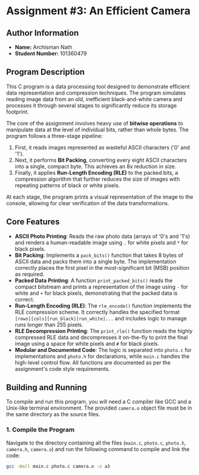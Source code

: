 # **Assignment #3: An Efficient Camera**

## **Author Information**

*   **Name:** Archisman Nath
*   **Student Number:** 101360479

## **Program Description**

This C program is a data processing tool designed to demonstrate efficient data representation and compression techniques. The program simulates reading image data from an old, inefficient black-and-white camera and processes it through several stages to significantly reduce its storage footprint.

The core of the assignment involves heavy use of **bitwise operations** to manipulate data at the level of individual bits, rather than whole bytes. The program follows a three-stage pipeline:
1.  First, it reads images represented as wasteful ASCII characters ('0' and '1').
2.  Next, it performs **Bit Packing**, converting every eight ASCII characters into a single, compact byte. This achieves an 8x reduction in size.
3.  Finally, it applies **Run-Length Encoding (RLE)** to the packed bits, a compression algorithm that further reduces the size of images with repeating patterns of black or white pixels.

At each stage, the program prints a visual representation of the image to the console, allowing for clear verification of the data transformations.

## **Core Features**

*   **ASCII Photo Printing**: Reads the raw photo data (arrays of '0's and '1's) and renders a human-readable image using `.` for white pixels and `*` for black pixels.
*   **Bit Packing**: Implements a `pack_bits()` function that takes 8 bytes of ASCII data and packs them into a single byte. The implementation correctly places the first pixel in the most-significant bit (MSB) position as required.
*   **Packed Data Printing**: A function `print_packed_bits()` reads the compact bitstream and prints a representation of the image using `-` for white and `+` for black pixels, demonstrating that the packed data is correct.
*   **Run-Length Encoding (RLE)**: The `rle_encode()` function implements the RLE compression scheme. It correctly handles the specified format `[rows][cols][run_black][run_white]...` and includes logic to manage runs longer than 255 pixels.
*   **RLE Decompression Printing**: The `print_rle()` function reads the highly compressed RLE data and decompresses it on-the-fly to print the final image using a space for white pixels and `#` for black pixels.
*   **Modular and Documented Code**: The logic is separated into `photo.c` for implementations and `photo.h` for declarations, while `main.c` handles the high-level control flow. All functions are documented as per the assignment's code style requirements.

## **Building and Running**

To compile and run this program, you will need a C compiler like GCC and a Unix-like terminal environment. The provided `camera.o` object file must be in the same directory as the source files.

### **1. Compile the Program**

Navigate to the directory containing all the files (`main.c`, `photo.c`, `photo.h`, `camera.h`, `camera.o`) and run the following command to compile and link the code:

```sh
gcc -Wall main.c photo.c camera.o -o a3